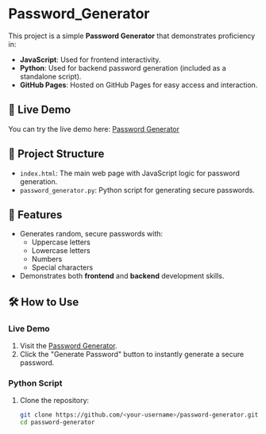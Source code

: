 # Password_Generator

This project is a simple **Password Generator** that demonstrates proficiency in:
- **JavaScript**: Used for frontend interactivity.
- **Python**: Used for backend password generation (included as a standalone script).
- **GitHub Pages**: Hosted on GitHub Pages for easy access and interaction.

## 🔗 Live Demo
You can try the live demo here: [Password Generator](https://<your-username>.github.io/password-generator)

## 📁 Project Structure
- `index.html`: The main web page with JavaScript logic for password generation.
- `password_generator.py`: Python script for generating secure passwords.

## 📜 Features
- Generates random, secure passwords with:
  - Uppercase letters
  - Lowercase letters
  - Numbers
  - Special characters
- Demonstrates both **frontend** and **backend** development skills.

## 🛠 How to Use
### **Live Demo**
1. Visit the [Password Generator](https://<your-username>.github.io/password-generator).
2. Click the "Generate Password" button to instantly generate a secure password.

### **Python Script**
1. Clone the repository:
   ```bash
   git clone https://github.com/<your-username>/password-generator.git
   cd password-generator

